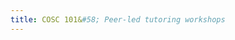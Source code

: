 ```yaml
---
title: COSC 101&#58; Peer-led tutoring workshops
---
```


<!--
 * Peer-led tutoring workshops are held online via Zoom.  See the COSC101
   Piazza page for connection information.
   
   * Friday: 1-2pm (tutors: Lily Davisson and Mary Festa)
   * Friday: 2-3pm (tutors: Devon Lee and Chau Pham)

For each workshop, the activity (pdf) will be posted here for study.

   * [Workshop 1](workshop01.pdf) 
   * [Workshop 2](workshop02.pdf) 
   * [Workshop 3](workshop03.pdf) 
   * [Workshop 4](workshop04.pdf) 
   * [Workshop 5](workshop05.pdf) 
   * [Workshop 6](workshop06.pdf) 
   * [Workshop 7](workshop07.pdf) 
   * [Workshop 8](workshop08.pdf) 
   * [Workshop 9](workshop09.pdf) 
   -->

